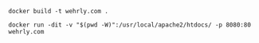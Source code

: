 `docker build -t wehrly.com .`

`docker run -dit -v "$(pwd -W)":/usr/local/apache2/htdocs/ -p 8080:80 wehrly.com`